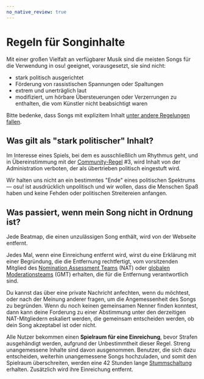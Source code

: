 ```yaml
---
no_native_review: true
---
```


# Regeln für Songinhalte

Mit einer großen Vielfalt an verfügbarer Musik sind die meisten Songs für die Verwendung in osu! geeignet, vorausgesetzt, sie sind nicht:

- stark politisch ausgerichtet
- Förderung von rassistischen Spannungen oder Spaltungen
- extrem und unerträglich laut
- modifiziert, um hörbare Übersteuerungen oder Verzerrungen zu enthalten, die vom Künstler nicht beabsichtigt waren

Bitte bedenke, dass Songs mit explizitem Inhalt [unter andere Regelungen fallen](/wiki/Rules/Explicit_Content).

## Was gilt als "stark politischer" Inhalt?

Im Interesse eines Spiels, bei dem es ausschließlich um Rhythmus geht, und in Übereinstimmung mit der [Community-Regel](/wiki/Rules#community-regeln) #3, wird Inhalt von der Administration verboten, der als übertrieben politisch eingestuft wird.

Wir halten uns nicht an ein bestimmtes "Ende" eines politischen Spektrums — osu! ist ausdrücklich unpolitisch und wir wollen, dass die Menschen Spaß haben und keine Fehden oder politischen Streitereien anfangen.

## Was passiert, wenn mein Song nicht in Ordnung ist?

Jede Beatmap, die einen unzulässigen Song enthält, wird von der Webseite entfernt.

Jedes Mal, wenn eine Einreichung entfernt wird, wirst du eine Erklärung mit einer Begründung, die die Entfernung rechtfertigt, vom vorsitzenden Mitglied des [Nomination Assessment Teams](/wiki/People/The_Team/Nomination_Assessment_Team) (NAT) oder [globalen Moderationsteams](/wiki/People/The_Team/Global_Moderation_Team) (GMT) erhalten, die für die Entfernung verantwortlich sind.

Du kannst das über eine private Nachricht anfechten, wenn du möchtest, oder nach der Meinung anderer fragen, um die Angemessenheit des Songs zu begründen. Wenn du noch keinen gemeinsamen Nenner finden konntest, dann kann deine Forderung zu einer Abstimmung unter den derzeitigen NAT-Mitgliedern eskaliert werden, die gemeinsam entscheiden werden, ob dein Song akzeptabel ist oder nicht.

Alle Nutzer bekommen einen **Spielraum für eine Einreichung**, bevor Strafen ausgehändigt werden, aufgrund der Unbestimmtheit dieser Regel. Streng unangemessene Inhalte sind davon ausgenommen. Benutzer, die sich dazu entscheiden, weiterhin unangemessene Songs hochzuladen, und somit den Spielraum überschreiten, werden eine 42 Stunden lange [Stummschaltung](/wiki/Silence) erhalten. Zusätzlich wird ihre Einreichung entfernt.
